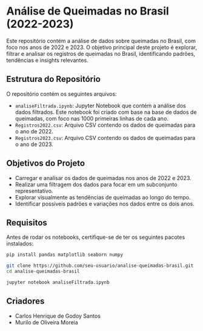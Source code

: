 # Análise de Queimadas no Brasil (2022-2023)

Este repositório contém a análise de dados sobre queimadas no Brasil, com foco nos anos de 2022 e 2023. O objetivo principal deste projeto é explorar, filtrar e analisar os registros de queimadas no Brasil, identificando padrões, tendências e insights relevantes.

## Estrutura do Repositório

O repositório contém os seguintes arquivos:

- `analiseFiltrada.ipynb`: Jupyter Notebook que contém a análise dos dados filtrados. Este notebook foi criado com base na base de dados de queimadas, com foco nas 1000 primeiras linhas de cada ano.
- `Registros2022.csv`: Arquivo CSV contendo os dados de queimadas para o ano de 2022.
- `Registros2023.csv`: Arquivo CSV contendo os dados de queimadas para o ano de 2023.

## Objetivos do Projeto

- Carregar e analisar os dados de queimadas nos anos de 2022 e 2023.
- Realizar uma filtragem dos dados para focar em um subconjunto representativo.
- Explorar visualmente as tendências de queimadas ao longo do tempo.
- Identificar possíveis padrões e variações nos dados entre os dois anos.

## Requisitos

Antes de rodar os notebooks, certifique-se de ter os seguintes pacotes instalados:

```bash
pip install pandas matplotlib seaborn numpy

git clone https://github.com/seu-usuario/analise-queimadas-brasil.git
cd analise-queimadas-brasil

jupyter notebook analiseFiltrada.ipynb

```

## Criadores
- Carlos Henrique de Godoy Santos
- Murilo de Oliveira Moreia
